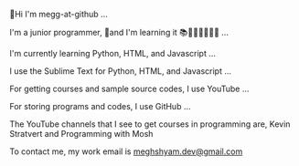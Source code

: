 👋Hi I'm megg-at-github ...

I'm a junior programmer, 🌱and I'm learning it 📚🧑🏻‍💻🧑🏻‍🎓 ...

I'm currently learning Python, HTML, and Javascript ...

I use the Sublime Text for Python, HTML, and Javascript ...

For getting courses and sample source codes, I use YouTube ...

For storing programs and codes, I use GitHub ...

The YouTube channels that I see to get courses in programming are, Kevin Stratvert and Programming with Mosh

To contact me, my work email is meghshyam.dev@gmail.com

<!---
megg-at-github/megg-at-github is a ✨ special ✨ repository because its `README.md` (this file) appears on your GitHub profile.
You can click the Preview link to take a look at your changes.
--->
